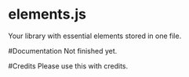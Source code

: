 # elements.js
Your library with essential elements stored in one file.

#Documentation
Not finished yet.

#Credits
Please use this with credits.
